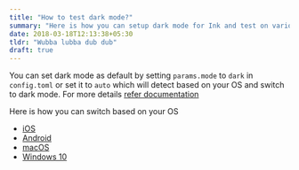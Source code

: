 ```yaml
---
title: "How to test dark mode?"
summary: "Here is how you can setup dark mode for Ink and test on various OS like iOS, Android, macOS and Windows 10."
date: 2018-03-18T12:13:38+05:30
tldr: "Wubba lubba dub dub"
draft: true
---
```


You can set dark mode as default by setting `params.mode` to `dark` in `config.toml` or set it to `auto` which will detect based on your OS and switch to dark mode. For more details [refer documentation](https://github.com/knadh/hugo-ink#configuration)

Here is how you can switch based on your OS

* [iOS](https://www.howtogeek.com/440078/how-to-enable-dark-mode-on-your-iphone-and-ipad/)
* [Android](https://9to5google.com/2018/12/17/android-dark-mode-theme-pie/)
* [macOS](https://support.apple.com/en-in/HT208976)
* [Windows 10](https://www.cnet.com/how-to/turn-on-the-dark-mode-in-windows-10/)
